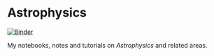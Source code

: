 # Astrophysics 

[![Binder](https://mybinder.org/badge_logo.svg)](https://mybinder.org/v2/gh/mpotto/astroph/master)

My notebooks, notes and tutorials on *Astrophysics* and related areas. 

